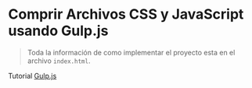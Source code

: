 # Comprir Archivos CSS y JavaScript usando Gulp.js

> Toda la información de como implementar el proyecto esta en el archivo `index.html`.

Tutorial [Gulp.js](https://01luisrene.com/automatizando-tareas-con-gulp/)